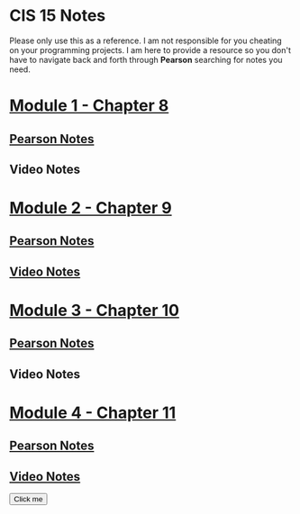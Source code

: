 # CIS 15 Notes
Please only use this as a reference. 
I am not responsible for you cheating on your programming projects. I am here to provide a resource so you don't have to navigate back and forth through **Pearson** searching for notes you need.

# [Module 1 - Chapter 8](/Module%201/)
## [Pearson Notes](/Module%201/Pearson%20Notes)
## Video Notes
# [Module 2 - Chapter 9](/Module%202/)
## [Pearson Notes](/Module%202/Pearson%20Notes)
## [Video Notes](/Module%202/Video%20Notes)
# [Module 3 - Chapter 10](/Module%203/)
## [Pearson Notes](/Module%203/Pearson%20Notes)
## Video Notes
# [Module 4 - Chapter 11](/Module%204/)
## [Pearson Notes](/Module%204/Pearson%20Notes)
## [Video Notes](/Module%204/Video%20Notes)

<button name="button">Click me</button>
